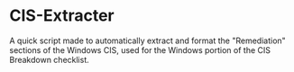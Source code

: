 # CIS-Extracter  

A quick script made to automatically extract and format the "Remediation" sections of the Windows CIS, used for the Windows portion of the CIS Breakdown checklist.
